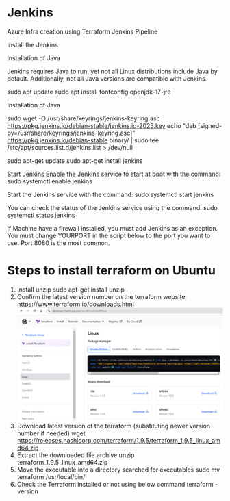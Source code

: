 # Jenkins
Azure Infra creation using Terraform Jenkins Pipeline

Install the Jenkins

Installation of Java

Jenkins requires Java to run, yet not all Linux distributions include Java by default. Additionally, not all Java versions are compatible with Jenkins.

sudo apt update
sudo apt install fontconfig openjdk-17-jre

Installation of Java

sudo wget -O /usr/share/keyrings/jenkins-keyring.asc \
  https://pkg.jenkins.io/debian-stable/jenkins.io-2023.key
echo "deb [signed-by=/usr/share/keyrings/jenkins-keyring.asc]" \
  https://pkg.jenkins.io/debian-stable binary/ | sudo tee \
  /etc/apt/sources.list.d/jenkins.list > /dev/null

sudo apt-get update
sudo apt-get install jenkins

Start Jenkins
Enable the Jenkins service to start at boot with the command:
sudo systemctl enable jenkins

Start the Jenkins service with the command:
sudo systemctl start jenkins

You can check the status of the Jenkins service using the command:
sudo systemctl status jenkins

If Machine have a firewall installed, you must add Jenkins as an exception. You must change YOURPORT in the script below to the port you want to use. Port 8080 is the most common.


# Steps to install terraform on Ubuntu 
1. Install unzip
sudo apt-get install unzip
2. Confirm the latest version number on the terraform website:
https://www.terraform.io/downloads.html
![alt text](image.png)
3. Download latest version of the terraform (substituting newer version number if needed)
wget https://releases.hashicorp.com/terraform/1.9.5/terraform_1.9.5_linux_amd64.zip
4. Extract the downloaded file archive
unzip terraform_1.9.5_linux_amd64.zip
5. Move the executable into a directory searched for executables
sudo mv terraform /usr/local/bin/
6. Check the Terraform installed or not using below command 
terraform -version



